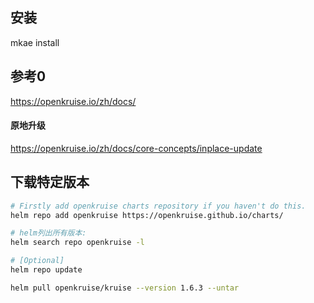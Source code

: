 


## 安装
mkae install



## 参考0 
https://openkruise.io/zh/docs/

#### 原地升级
https://openkruise.io/zh/docs/core-concepts/inplace-update




## 下载特定版本
```sh
# Firstly add openkruise charts repository if you haven't do this.
helm repo add openkruise https://openkruise.github.io/charts/

# helm列出所有版本:
helm search repo openkruise -l

# [Optional]
helm repo update

helm pull openkruise/kruise --version 1.6.3 --untar


```





